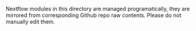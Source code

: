 Nextflow modules in this directory are managed programatically, they are mirrored from corresponding Github repo raw contents.
Please do not manually edit them.
